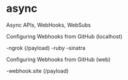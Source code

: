 # async
Async APIs, WebHooks, WebSubs

Configuring Webhooks from GitHub (localhost)

-ngrok (/payload)
-ruby
-sinatra

Configuring Webhooks from GitHub (web)

-webhook.site (/payload)
